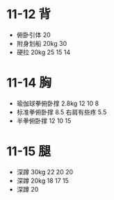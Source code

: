 # 11-12 背

* 俯卧引体 20
* 附身划船 20kg 30
* 硬拉 20kg 25 15 14

# 11-14 胸

* 瑜伽球拳俯卧撑 2.8kg 12 10 8
* 标准拳俯卧撑 8.5 右肩有些疼 5.5
* 半拳俯卧撑 12 10 15

# 11-15 腿

* 深蹲 30kg 22 20 20
* 深蹲 20kg 18 17 15
* 深蹲 20
